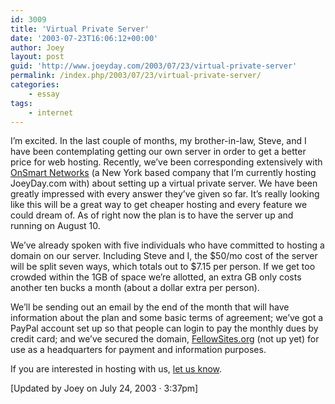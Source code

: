 ```yaml
---
id: 3009
title: 'Virtual Private Server'
date: '2003-07-23T16:06:12+00:00'
author: Joey
layout: post
guid: 'http://www.joeyday.com/2003/07/23/virtual-private-server'
permalink: /index.php/2003/07/23/virtual-private-server/
categories:
    - essay
tags:
    - internet
---
```


I’m excited. In the last couple of months, my brother-in-law, Steve, and I have been contemplating getting our own server in order to get a better price for web hosting. Recently, we’ve been corresponding extensively with [OnSmart Networks](http://www.onsmart.com) (a New York based company that I’m currently hosting JoeyDay.com with) about setting up a virtual private server. We have been greatly impressed with every answer they’ve given so far. It’s really looking like this will be a great way to get cheaper hosting and every feature we could dream of. As of right now the plan is to have the server up and running on August 10.

We’ve already spoken with five individuals who have committed to hosting a domain on our server. Including Steve and I, the $50/mo cost of the server will be split seven ways, which totals out to $7.15 per person. If we get too crowded within the 1GB of space we’re allotted, an extra GB only costs another ten bucks a month (about a dollar extra per person).

We’ll be sending out an email by the end of the month that will have information about the plan and some basic terms of agreement; we’ve got a PayPal account set up so that people can login to pay the monthly dues by credit card; and we’ve secured the domain, [FellowSites.org](http://www.fellowsites.org) (not up yet) for use as a headquarters for payment and information purposes.

If you are interested in hosting with us, [let us know](<mailto:fellowsites@ourlittlenook.com?subject=I want to host with FellowSites!>).

<span class="smallprint">\[Updated by Joey on July 24, 2003 · 3:37pm\]</span>